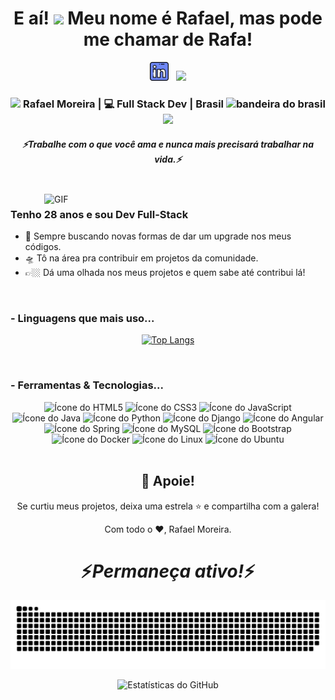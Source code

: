 <div align="center" style="list-style: none">
  
 <h1> E aí! <img src="https://media.giphy.com/media/hvRJCLFzcasrR4ia7z/giphy.gif" width="25px"> Meu nome é Rafael, mas pode me chamar de Rafa!</h1>

 <p align="center">
   <a href="https://www.linkedin.com/in/rafael-moreira-lima-70ba71226/"><img height="30" src="https://raw.githubusercontent.com/8bithemant/8bithemant/master/linkedin.png?raw=true"></a>&nbsp;&nbsp;
   <a href="mailto:rflmoreiralima@gmail.com"><img src="https://img.shields.io/badge/-Gmail-%23333?style=for-the-badge&logo=gmail&logoColor=white" target="_blank"></a>
 </p>
 
<div align="center">
 <h3>
    <img src="https://media.giphy.com/media/WUlplcMpOCEmTGBtBW/giphy.gif" width="30">
   Rafael Moreira | 💻 Full Stack Dev | Brasil <img width="25" height="25" src="https://img.icons8.com/external-justicon-lineal-color-justicon/64/external-brazil-flag-countrys-flags-justicon-lineal-color-justicon.png" alt="bandeira do brasil"/> 
    <img src="https://media.giphy.com/media/WUlplcMpOCEmTGBtBW/giphy.gif" width="30">
 </h3>
</div>

<h5 align="center">
   <i>⚡️Trabalhe com o que você ama e nunca mais precisará trabalhar na vida.⚡️</i>
  </h5>
</div>
  <br />
<img align="right" width="450px" alt="GIF" src="https://github.com/IsaacAndra/IsaacAndra/assets/95106435/de4251cb-6a03-4560-9fc8-4edbff45bcab" />
  <p><h3>Tenho 28 anos e sou Dev Full-Stack</h3> </p> 
    
  - 🔭 Sempre buscando novas formas de dar um upgrade nos meus códigos.
  - 🛸 Tô na área pra contribuir em projetos da comunidade.
  - 👉🏼 Dá uma olhada nos meus projetos e quem sabe até contribui lá!
<br/>
  
<p align="center">
  <h3> - Linguagens que mais uso... </h3>
</p>
 
<div align="center">
  
 [![Top Langs](https://github-readme-stats.vercel.app/api/top-langs/?username=rflmoreira&layout=compact&theme=radical&hide_progress=true)](https://github.com/rflmoreira/github-readme-stats)
</div>
  <br/>


 ### - Ferramentas & Tecnologias...
<div align="center">
      <img class="wave" src="https://cdn.jsdelivr.net/gh/devicons/devicon/icons/html5/html5-original.svg" height="42" width="42" alt="Ícone do HTML5" />
      <img class="wave" src="https://cdn.jsdelivr.net/gh/devicons/devicon/icons/css3/css3-original.svg" height="42" width="42" alt="Ícone do CSS3" />
      <img class="wave" src="https://cdn.jsdelivr.net/gh/devicons/devicon/icons/javascript/javascript-original.svg" height="42" width="42" alt="Ícone do JavaScript" />
      <img class="wave" src="https://cdn.jsdelivr.net/gh/devicons/devicon/icons/java/java-original.svg" height="42" width="42" alt="Ícone do Java" />
      <img class="wave" src="https://cdn.jsdelivr.net/gh/devicons/devicon@latest/icons/python/python-original.svg" height="42" width="42" alt="Ícone do Python" />
      <img class="wave" src="https://icongr.am/devicon/django-original.svg" height="42" width="42" alt="Ícone do Django" />
      <img class="wave" src="https://cdn.jsdelivr.net/gh/devicons/devicon@latest/icons/angular/angular-original.svg" height="42" width="42" alt="Ícone do Angular" />
      <img class="wave" src="https://cdn.jsdelivr.net/gh/devicons/devicon/icons/spring/spring-original.svg" height="42" width="42" alt="Ícone do Spring" />
      <img class="wave" src="https://cdn.jsdelivr.net/gh/devicons/devicon@latest/icons/mysql/mysql-original.svg" height="42" width="42" alt="Ícone do MySQL" />
      <img class="wave" src="https://cdn.jsdelivr.net/gh/devicons/devicon@latest/icons/bootstrap/bootstrap-original.svg" height="42" width="42" alt="Ícone do Bootstrap" />
      <img class="wave" src="https://cdn.jsdelivr.net/gh/devicons/devicon@latest/icons/docker/docker-original.svg" height="42" width="42" alt="Ícone do Docker" />
      <img class="wave" src="https://cdn.jsdelivr.net/gh/devicons/devicon@latest/icons/linux/linux-original.svg" height="42" width="42" alt="Ícone do Linux" />
      <img class="wave" src="https://cdn.jsdelivr.net/gh/devicons/devicon@latest/icons/ubuntu/ubuntu-original.svg" height="42" width="42" alt="Ícone do Ubuntu" />
</div>

<br />

<h2 align="center">🤝 Apoie!</h2>

<p align="center">Se curtiu meus projetos, deixa uma estrela ⭐ e compartilha com a galera!</p>

<div align="center">Com todo o ❤️, Rafael Moreira.</div>

<h1 align="center">⚡️<i>Permaneça ativo!</i>⚡️</h1>
<div align="center">

![snake gif](https://github.com/rflmoreira/rflmoreira/blob/main/github-contribution-grid-snake-dark.svg)

</div>
  <p align="center">
        <img src="https://raw.githubusercontent.com/mayhemantt/mayhemantt/Update/svg/Bottom.svg" alt="Estatísticas do GitHub" />
</p>
